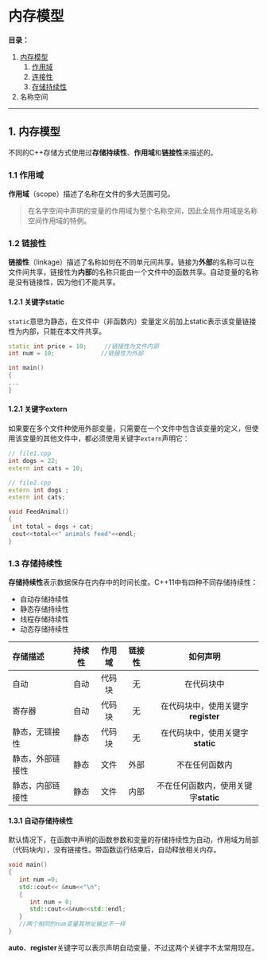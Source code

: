 # 内存模型

**目录：**
1. [内存模型](#mem)
   1. [作用域](#scope)
   2. [连接性](#linkage)
   3. [存储持续性](#continuable)
2. 名称空间

--------------

<a id="mem"></a>
## 1. 内存模型
不同的C++存储方式使用过**存储持续性**、**作用域**和**链接性**来描述的。

<a id="scope"></a>
### 1.1 作用域 
**作用域**（scope）描述了名称在文件的多大范围可见。  
> 在名字空间中声明的变量的作用域为整个名称空间，因此全局作用域是名称空间作用域的特例。


<a id="linkage"></a>
### 1.2 链接性 
**链接性**（linkage）描述了名称如何在不同单元间共享。链接为**外部**的名称可以在文件间共享，链接性为**内部**的名称只能由一个文件中的函数共享。自动变量的名称是没有链接性，因为他们不能共享。  

#### 1.2.1 关键字static
`static`意思为静态，在文件中（非函数内）变量定义前加上static表示该变量链接性为内部，只能在本文件共享。
```C++
static int price = 10;     //链接性为文件内部
int num = 10;             //链接性为外部

int main()
{
...
}
```

#### 1.2.1 关键字extern
如果要在多个文件种使用外部变量，只需要在一个文件中包含该变量的定义，但使用该变量的其他文件中，都必须使用关键字`extern`声明它：  
```C++
// file1.cpp
int dogs = 22;
extern int cats = 10;
```

```C++
// file2.cpp
extern int dogs ;
extern int cats;

void FeedAnimal()
{
 int total = dogs + cat;
 cout<<total<<" animals feed"<<endl;
}
```


<a id="continuable"></a>
### 1.3 存储持续性
**存储持续性**表示数据保存在内存中的时间长度。C++11中有四种不同存储持续性：
- 自动存储持续性
- 静态存储持续性
- 线程存储持续性
- 动态存储持续性  

|    存储描述     | 持续性  |  作用域   |链接性   | 如何声明 |  
| :----          |:----:   | :-----:  | :-----: | :-----: | 
|自动            | 自动     | 代码块   |   无    | 在代码块中|  
|寄存器          | 自动     | 代码块   |   无    | 在代码块中，使用关键字**register**|  
|静态，无链接性   | 静态     | 代码块   |   无    | 在代码块中，使用关键字**static** |  
|静态，外部链接性 | 静态     |  文件    |   外部  | 不在任何函数内|  
|静态，内部链接性 | 静态     |  文件    |   内部  | 不在任何函数内，使用关键字**static** | 
#### 1.3.1 自动存储持续性
默认情况下，在函数中声明的函数参数和变量的存储持续性为自动，作用域为局部（代码块内），没有链接性。带函数运行结束后，自动释放相关内存。
``` C++
void main()
{
   int num =0;
   std::cout<< &num<<"\n";
   {
      int num = 0;
      std::cout<<&num<<std::endl;
   }
   //两个相同的num变量其地址输出不一样
}

```
**auto**、**register**关键字可以表示声明自动变量，不过这两个关键字不太常用现在。
